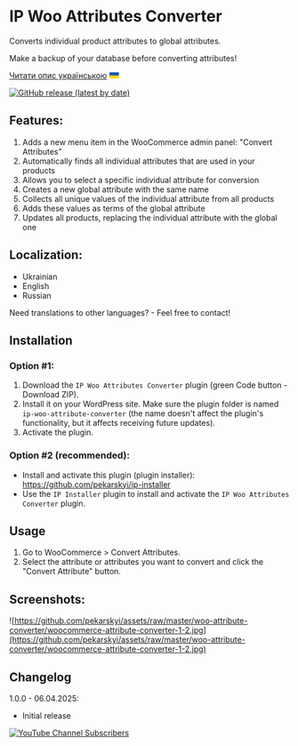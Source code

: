 # IP Woo Attributes Converter

Converts individual product attributes to global attributes.

Make a backup of your database before converting attributes!

[Читати опис українською](https://github.com/pekarskyi/ip-woo-attribute-converter/blob/master/README_UA.md) <img src="https://github.com/pekarskyi/assets/raw/master/flags/ua.svg" width="17">

[![GitHub release (latest by date)](https://img.shields.io/github/v/release/pekarskyi/woo-attribute-converter?style=for-the-badge)](https://GitHub.com/pekarskyi/woo-attribute-converter/releases/)

## Features:
1. Adds a new menu item in the WooCommerce admin panel: "Convert Attributes"
2. Automatically finds all individual attributes that are used in your products
3. Allows you to select a specific individual attribute for conversion
4. Creates a new global attribute with the same name
5. Collects all unique values of the individual attribute from all products
6. Adds these values as terms of the global attribute
7. Updates all products, replacing the individual attribute with the global one

## Localization:
- Ukrainian
- English
- Russian

Need translations to other languages? - Feel free to contact!

## Installation

### Option #1:

1. Download the `IP Woo Attributes Converter` plugin (green Code button - Download ZIP).
2. Install it on your WordPress site. Make sure the plugin folder is named `ip-woo-attribute-converter` (the name doesn't affect the plugin's functionality, but it affects receiving future updates).
3. Activate the plugin.

### Option #2 (recommended):
- Install and activate this plugin (plugin installer): https://github.com/pekarskyi/ip-installer
- Use the `IP Installer` plugin to install and activate the `IP Woo Attributes Converter` plugin.

## Usage

1. Go to WooCommerce > Convert Attributes.
2. Select the attribute or attributes you want to convert and click the "Convert Attribute" button.

## Screenshots:
![https://github.com/pekarskyi/assets/raw/master/woo-attribute-converter/woocommerce-attribute-converter-1-2.jpg](https://github.com/pekarskyi/assets/raw/master/woo-attribute-converter/woocommerce-attribute-converter-1-2.jpg)

## Changelog

1.0.0 - 06.04.2025:
- Initial release

[![YouTube Channel Subscribers](https://img.shields.io/youtube/channel/subscribers/UC9ZEeT6WrGupgza9KXpazyA)](https://www.youtube.com/@inwebpress/videos)